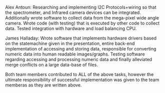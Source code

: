Alex Antoun: Researching and implementing I2C Protocols+wiring so that the spectrometer, and Infrared camera devices can be integrated. Additionally wrote software to
    collect data from the mega-pixel wide angle camera. Wrote code (with testing) that is executed by other code to collect data. Tested integration with hardware 
    and load balancing CPU.
    
James Halladay: Wrote software that implements hardware drivers based on the statemachine given in the presentation, entire back-end implementation of accessing and 
    storing data, responsible for converting numeric data into human readable images/graphs. Testing software regarding accessing and processing numeric data and finally 
    alleviated merge conflicts on a large data-base of files. 
    
Both team members contributed to ALL of the above tasks, however the ultimate responsibility of successful implementation was given to the team memberas as they are 
written above.
